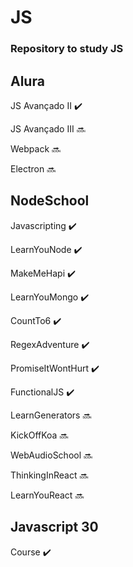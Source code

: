 # JS

### Repository to study JS

## Alura

JS Avançado II :heavy_check_mark:

JS Avançado III :soon:

Webpack :soon:

Electron :soon:

## NodeSchool

Javascripting :heavy_check_mark:

LearnYouNode :heavy_check_mark:

MakeMeHapi :heavy_check_mark:

LearnYouMongo :heavy_check_mark:

CountTo6 :heavy_check_mark:

RegexAdventure :heavy_check_mark:

PromiseItWontHurt :heavy_check_mark:

FunctionalJS :heavy_check_mark:

LearnGenerators :soon:

KickOffKoa :soon:

WebAudioSchool :soon:

ThinkingInReact :soon:

LearnYouReact :soon:

## Javascript 30 

Course :heavy_check_mark:



